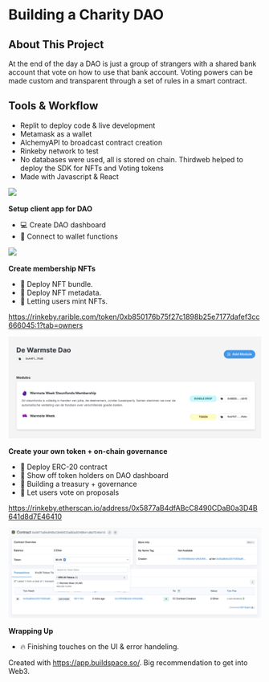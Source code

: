 # Building a Charity DAO

## About This Project
At the end of the day a DAO is just a group of strangers with a shared bank account that vote on how to use that bank account.
Voting powers can be made custom and transparent through a set of rules in a smart contract.

## Tools & Workflow
* Replit to deploy code & live development
* Metamask as a wallet
* AlchemyAPI to broadcast contract creation
* Rinkeby network to test
* No databases were used, all is stored on chain. Thirdweb helped to deploy the SDK for NFTs and Voting tokens
* Made with Javascript & React

<img src="Assets/Project-Images/warmste-dao-highligt.jpg" />

**Setup client app for DAO**
* 💻 Create DAO dashboard
* 🌈 Connect to wallet functions

<img src="assets/warmste-week-dashboard.jpg" />

**Create membership NFTs**
* 🌈 Deploy NFT bundle.
* 🚀 Deploy NFT metadata.
* 🤠 Letting users mint NFTs.

https://rinkeby.rarible.com/token/0xb850176b75f27c1898b25e7177dafef3cc666045:1?tab=owners

<img src="assets/warmste-dao-bundle.jpg" />

**Create your own token + on-chain governance**
* 🔌 Deploy ERC-20 contract
* 🔎 Show off token holders on DAO dashboard
* 🏹 Building a treasury + governance
* 🚀 Let users vote on proposals

https://rinkeby.etherscan.io/address/0x5877aB4dfABcC8490CDaB0a3D4B641d8d7E46410

<img src="assets/warmste-dao-tokens.jpg" />

**Wrapping Up**
* 🔥 Finishing touches on the UI & error handeling.

Created with https://app.buildspace.so/. Big recommendation to get into Web3.
